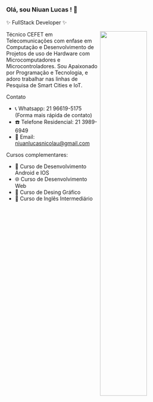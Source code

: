 ### Olá, sou Niuan Lucas ! 👋
✨ FullStack Developer ✨  

<img align="right" width="50%" src="https://miro.medium.com/max/1360/1*IRGHmiGsa16stedQvIaZfw.gif"/>

Técnico CEFET em Telecomunicações com enfase em Computação e Desenvolvimento de Projetos de uso de Hardware com Microcomputadores e Microcontroladores. Sou Apaixonado por Programação e Tecnologia, e adoro trabalhar nas linhas de Pesquisa de Smart Cities e IoT.

Contato
- 📞 Whatsapp: 21 96619-5175 (Forma mais rápida de contato)
- ☎️ Telefone Residencial: 21 3989-6949
- 📧 Email: niuanlucasnicolau@gmail.com

Cursos complementares:
- 🚀 Curso de Desenvolvimento Android e IOS
- 🌐 Curso de Desenvolvimento Web
- 🎨 Curso de Desing Gráfico
- 📃 Curso de Inglês Intermediário 
